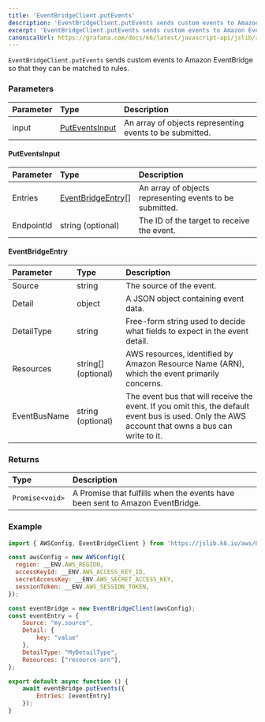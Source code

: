 ```yaml
---
title: 'EventBridgeClient.putEvents'
description: 'EventBridgeClient.putEvents sends custom events to Amazon EventBridge'
excerpt: 'EventBridgeClient.putEvents sends custom events to Amazon EventBridge'
canonicalUrl: https://grafana.com/docs/k6/latest/javascript-api/jslib/aws/eventbridgeclient/eventbridgeclient-putevents/
---
```


`EventBridgeClient.putEvents` sends custom events to Amazon EventBridge so that they can be matched to rules.

### Parameters

| Parameter     | Type            | Description                                                                                                              |
| :------------ | :-------------- | :----------------------------------------------------------------------------------------------------------------------- |
| input         | [PutEventsInput](#puteventsinput) | An array of objects representing events to be submitted. |

#### PutEventsInput

| Parameter | Type            | Description                                                                                                              |
| :-------- | :-------------- | :----------------------------------------------------------------------------------------------------------------------- |
| Entries   | [EventBridgeEntry](#eventbridgeentry)[] | An array of objects representing events to be submitted. |
| EndpointId | string (optional) | The ID of the target to receive the event.  |

#### EventBridgeEntry

| Parameter | Type   | Description                                                                                                              |
| :-------- | :----- | :----------------------------------------------------------------------------------------------------------------------- |
| Source    | string | The source of the event.                                                                                                 |
| Detail    | object | A JSON object containing event data.                                                                                     |
| DetailType | string | Free-form string used to decide what fields to expect in the event detail.                                                |
| Resources | string[] (optional) | AWS resources, identified by Amazon Resource Name (ARN), which the event primarily concerns.                            |
| EventBusName | string (optional) | The event bus that will receive the event. If you omit this, the default event bus is used. Only the AWS account that owns a bus can write to it. |


### Returns

| Type            | Description                                                                         |
| :-------------- | :---------------------------------------------------------------------------------- |
| `Promise<void>` | A Promise that fulfills when the events have been sent to Amazon EventBridge.       |

### Example

<CodeGroup labels={[]}>

```javascript
import { AWSConfig, EventBridgeClient } from 'https://jslib.k6.io/aws/0.11.0/event-bridge.js';

const awsConfig = new AWSConfig({
  region: __ENV.AWS_REGION,
  accessKeyId: __ENV.AWS_ACCESS_KEY_ID,
  secretAccessKey: __ENV.AWS_SECRET_ACCESS_KEY,
  sessionToken: __ENV.AWS_SESSION_TOKEN,
});

const eventBridge = new EventBridgeClient(awsConfig);
const eventEntry = {
    Source: "my.source",
    Detail: {
        key: "value"
    },
    DetailType: "MyDetailType",
    Resources: ["resource-arn"],
};

export default async function () {
    await eventBridge.putEvents({
        Entries: [eventEntry]
    });
}
```

</CodeGroup>